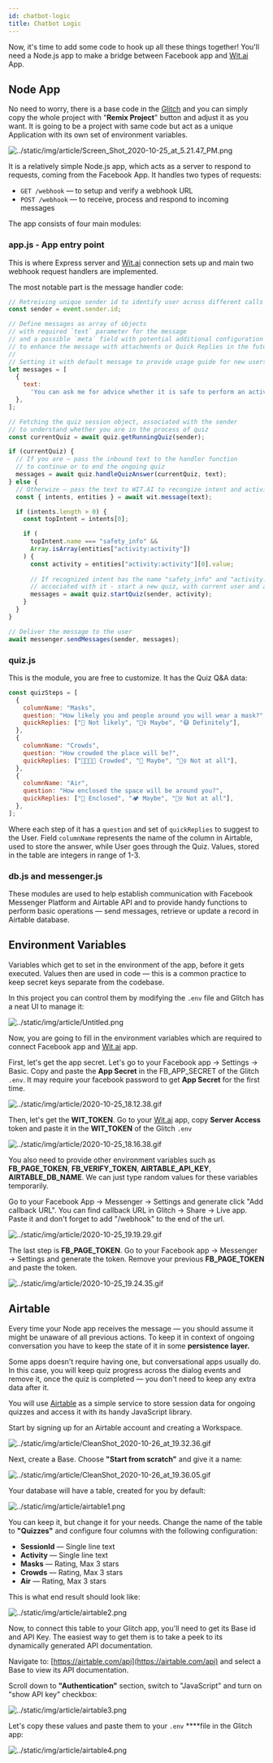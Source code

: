 ```yaml
---
id: chatbot-logic
title: Chatbot Logic
---
```


Now, it's time to add some code to hook up all these things together! You'll need a Node.js app to make a bridge between Facebook app and [Wit.ai](http://wit.ai) App. 

## Node App

No need to worry, there is a base code in the [Glitch](https://glitch.com/~covid-19-bot-tutorial) and you can simply copy the whole project with "**Remix Project**" button and adjust it as you want. It is going to be a project with same code but act as a unique Application with its own set of environment variables.

![../static/img/article/Screen_Shot_2020-10-25_at_5.21.47_PM.png](../static/img/article/Screen_Shot_2020-10-25_at_5.21.47_PM.png)

It is a relatively simple Node.js app, which acts as a server to respond to requests, coming from the Facebook App. It handles two types of requests:

- `GET /webhook` — to setup and verify a webhook URL
- `POST /webhook` — to receive, process and respond to incoming messages

The app consists of four main modules:

### app.js - App entry point

This is where Express server and [Wit.ai](http://wit.ai) connection sets up and main two webhook request handlers are implemented.

The most notable part is the message handler code:

```js
// Retreiving unique sender id to identify user across different calls
const sender = event.sender.id;

// Define messages as array of objects
// with required `text` parameter for the message
// and a possible `meta` field with potential additional configuration
// to enhance the message with attachments or Quick Replies in the future
//
// Setting it with default message to provide usage guide for new users
let messages = [
  {
    text:
      'You can ask me for advice whether it is safe to perform an activity in COVID-19 pandemic times. For example: "Is it safe to go to a restaurant?"',
  },
];

// Fetching the quiz session object, associated with the sender
// to understand whether you are in the process of quiz 
const currentQuiz = await quiz.getRunningQuiz(sender);

if (currentQuiz) {
  // If you are — pass the inbound text to the handler function 
  // to continue or to end the ongoing quiz
  messages = await quiz.handleQuizAnswer(currentQuiz, text);
} else {
  // Otherwize — pass the text to WIT.AI to recongize intent and activity from it
  const { intents, entities } = await wit.message(text);

  if (intents.length > 0) {
    const topIntent = intents[0];

    if (
      topIntent.name === "safety_info" &&
      Array.isArray(entities["activity:activity"])
    ) {
      const activity = entities["activity:activity"][0].value;
      
      // If recognized intent has the name "safety_info" and "activity:activity" entity 
      // accociated with it - start a new quiz, with current user and activity
      messages = await quiz.startQuiz(sender, activity);
    }
  }
}

// Deliver the message to the user
await messenger.sendMessages(sender, messages);
```

### quiz.js

This is the module, you are free to customize. It has the Quiz Q&A data:

```js
const quizSteps = [
  {
    columnName: "Masks",
    question: "How likely you and people around you will wear a mask?",
    quickReplies: ["🙂 Not likely", "🤷‍♀️ Maybe", "😷 Definitely"],
  },
  {
    columnName: "Crowds",
    question: "How crowded the place will be?",
    quickReplies: ["👨‍👩‍👦‍👦 Crowded", "👫 Maybe", "🧍‍♀️ Not at all"],
  },
  {
    columnName: "Air",
    question: "How enclosed the space will be around you?",
    quickReplies: ["🏡 Enclosed", "🏕 Maybe", "🤸‍♀️ Not at all"],
  },
];
```

Where each step of it has a `question` and set of `quickReplies` to suggest to the User. Field `columnName` represents the name of the column in Airtable, used to store the answer, while User goes through the Quiz. Values, stored in the table are integers in range of 1-3.

### db.js and messenger.js

These modules are used to help establish communication with Facebook Messenger Platform and Airtable API and to provide handy functions to perform basic operations — send messages, retrieve or update a record in Airtable database.

## Environment Variables

Variables which get to set in the environment of the app, before it gets executed. Values then are used in code — this is a common practice to keep secret keys separate from the codebase.

In this project you can control them by modifying the `.env` file and Glitch has a neat UI to manage it:

![../static/img/article/Untitled.png](../static/img/article/Untitled.png)

Now, you are going to fill in the environment variables which are required to connect Facebook app and [Wit.ai](http://wit.ai) app.

First, let's get the app secret. Let's go to your Facebook app → Settings → Basic. Copy and paste the **App Secret** in the FB_APP_SECRET of the Glitch `.env`. It may require your facebook password to get **App Secret** for the first time. 

![../static/img/article/2020-10-25_18.12.38.gif](../static/img/article/2020-10-25_18.12.38.gif)

Then, let's get the **WIT_TOKEN**. Go to your [Wit.ai](http://wit.AI) app, copy **Server Access** token and paste it in the  **WIT_TOKEN** of the Glitch `.env`

![../static/img/article/2020-10-25_18.16.38.gif](../static/img/article/2020-10-25_18.16.38.gif)

You also need to provide other environment variables such as **FB_PAGE_TOKEN**, **FB_VERIFY_TOKEN**, **AIRTABLE_API_KEY**, **AIRTABLE_DB_NAME**. We can just type random values for these variables temporarily. 

Go to your Facebook App → Messenger → Settings and generate click "Add callback URL".  You can find callback URL in Glitch → Share → Live app. Paste it and don't forget to add "/webhook" to the end of the url.

![../static/img/article/2020-10-25_19.19.29.gif](../static/img/article/2020-10-25_19.19.29.gif)

The last step is **FB_PAGE_TOKEN**. Go to your Facebook app → Messenger → Settings and generate the token. Remove your previous **FB_PAGE_TOKEN** and paste the token.

![../static/img/article/2020-10-25_19.24.35.gif](../static/img/article/2020-10-25_19.24.35.gif)

## Airtable

Every time your Node app receives the message — you should assume it might be unaware of all previous actions. To keep it in context of ongoing conversation you have to keep the state of it in some **persistence layer.** 

Some apps doesn't require having one, but conversational apps usually do. In this case, you will keep quiz progress across the dialog events and remove it, once the quiz is completed — you don't need to keep any extra data after it.

You will use [Airtable](https://airtable.com/) as a simple service to store session data for ongoing quizzes and access it with its handy JavaScript library.

Start by signing up for an Airtable account and creating a Workspace.

![../static/img/article/CleanShot_2020-10-26_at_19.32.36.gif](../static/img/article/CleanShot_2020-10-26_at_19.32.36.gif)

Next, create a Base. Choose **"Start from scratch"** and give it a name:

![../static/img/article/CleanShot_2020-10-26_at_19.36.05.gif](../static/img/article/CleanShot_2020-10-26_at_19.36.05.gif)

Your database will have a table, created for you by default:

![../static/img/article/airtable1.png](../static/img/article/airtable1.png)

You can keep it, but change it for your needs. Change the name of the table to **"Quizzes"** and configure four columns with the following configuration:

- **SessionId** — Single line text
- **Activity** — Single line text
- **Masks** — Rating, Max 3 stars
- **Crowds** — Rating, Max 3 stars
- **Air** — Rating, Max 3 stars

This is what end result should look like:

![../static/img/article/airtable2.png](../static/img/article/airtable2.png)

Now, to connect this table to your Glitch app, you'll need to get its Base id and API Key. The easiest way to get them is to take a peek to its dynamically generated API documentation.

Navigate to: [https://airtable.com/api](https://airtable.com/api) and select a Base to view its API documentation. 

Scroll down to **"Authentication"** section, switch to "JavaScript" and turn on "show API key" checkbox:

![../static/img/article/airtable3.png](../static/img/article/airtable3.png)

Let's copy these values and paste them to your `.env` ****file in the Glitch app:

![../static/img/article/airtable4.png](../static/img/article/airtable4.png)